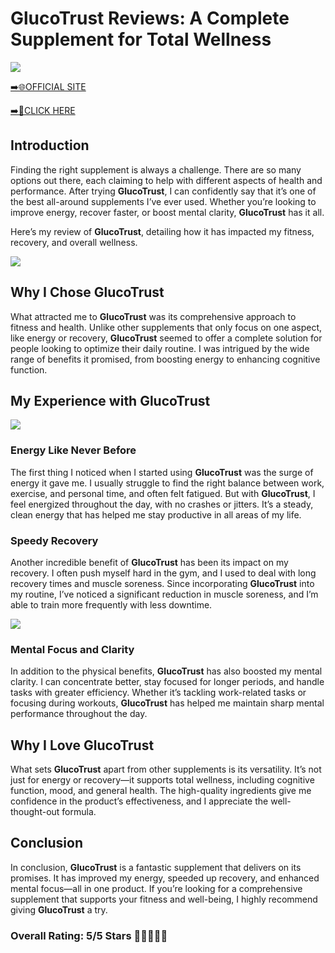 # **GlucoTrust Reviews**: A Complete Supplement for Total Wellness

[![](https://static.vecteezy.com/system/resources/thumbnails/019/896/014/small/buy-now-gradient-button-with-cart-symbol-buy-now-illustration-png.png)](https://edetoop.top/lander/sugarpreland-1/gluctr.html) 

[➡️🌐OFFICIAL SITE](https://edetoop.top/lander/sugarpreland-1/gluctr.html) 

[➡️🔗CLICK HERE](https://edetoop.top/lander/sugarpreland-1/gluctr.html) 


## Introduction

Finding the right supplement is always a challenge. There are so many options out there, each claiming to help with different aspects of health and performance. After trying **GlucoTrust**, I can confidently say that it’s one of the best all-around supplements I’ve ever used. Whether you’re looking to improve energy, recover faster, or boost mental clarity, **GlucoTrust** has it all.

Here’s my review of **GlucoTrust**, detailing how it has impacted my fitness, recovery, and overall wellness.

[![](https://wallpapers.com/images/hd/red-order-now-button-udg4jcj4arvn8b0n-2.png)](https://edetoop.top/lander/sugarpreland-1/gluctr.html)  

## Why I Chose **GlucoTrust**

What attracted me to **GlucoTrust** was its comprehensive approach to fitness and health. Unlike other supplements that only focus on one aspect, like energy or recovery, **GlucoTrust** seemed to offer a complete solution for people looking to optimize their daily routine. I was intrigued by the wide range of benefits it promised, from boosting energy to enhancing cognitive function.

## My Experience with **GlucoTrust**

[![](https://static.vecteezy.com/system/resources/thumbnails/019/896/014/small/buy-now-gradient-button-with-cart-symbol-buy-now-illustration-png.png)](https://edetoop.top/lander/sugarpreland-1/gluctr.html)

### Energy Like Never Before

The first thing I noticed when I started using **GlucoTrust** was the surge of energy it gave me. I usually struggle to find the right balance between work, exercise, and personal time, and often felt fatigued. But with **GlucoTrust**, I feel energized throughout the day, with no crashes or jitters. It’s a steady, clean energy that has helped me stay productive in all areas of my life.

### Speedy Recovery

Another incredible benefit of **GlucoTrust** has been its impact on my recovery. I often push myself hard in the gym, and I used to deal with long recovery times and muscle soreness. Since incorporating **GlucoTrust** into my routine, I’ve noticed a significant reduction in muscle soreness, and I’m able to train more frequently with less downtime.

[![](https://wallpapers.com/images/hd/red-order-now-button-udg4jcj4arvn8b0n-2.png)](https://edetoop.top/lander/sugarpreland-1/gluctr.html)  

### Mental Focus and Clarity

In addition to the physical benefits, **GlucoTrust** has also boosted my mental clarity. I can concentrate better, stay focused for longer periods, and handle tasks with greater efficiency. Whether it’s tackling work-related tasks or focusing during workouts, **GlucoTrust** has helped me maintain sharp mental performance throughout the day.

## Why I Love **GlucoTrust**

What sets **GlucoTrust** apart from other supplements is its versatility. It’s not just for energy or recovery—it supports total wellness, including cognitive function, mood, and general health. The high-quality ingredients give me confidence in the product’s effectiveness, and I appreciate the well-thought-out formula.

## Conclusion

In conclusion, **GlucoTrust** is a fantastic supplement that delivers on its promises. It has improved my energy, speeded up recovery, and enhanced mental focus—all in one product. If you’re looking for a comprehensive supplement that supports your fitness and well-being, I highly recommend giving **GlucoTrust** a try.

### Overall Rating: 5/5 Stars 🌟🌟🌟🌟🌟
